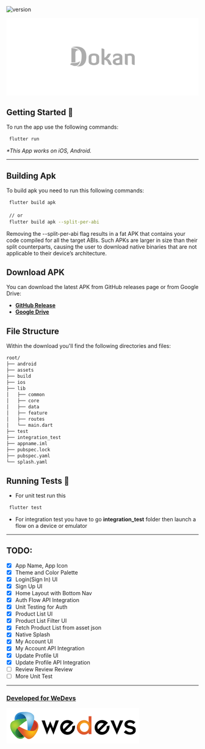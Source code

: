 ![version](https://img.shields.io/badge/version-7.1.1-blue.svg)

![dokan_grey_image](./assets/images/brand.png)

## Getting Started 🚀

To run the app use the following commands:

```sh
 flutter run
```

_\*This App works on iOS, Android._

---

## Building Apk

To build apk you need to run this following commands:

```sh
 flutter build apk

 // or
 flutter build apk --split-per-abi
```

Removing the --split-per-abi flag results in a fat APK that contains your code compiled for all the target ABIs. Such APKs are larger in size than their split counterparts, causing the user to download native binaries that are not applicable to their device’s architecture.

## Download APK

You can download the latest APK from GitHub releases page or from Google Drive:

- **[GitHub Release](https://github.com/7ANV1R/dokan-weDevs_Assignment/releases/)**
- **[Google Drive](https://drive.google.com/drive/folders/1YjfAT24h0P5GSfuslWx3wP4EcrJVUtkn?usp=sharing)**

## File Structure

Within the download you'll find the following directories and files:

```
root/
├── android
├── assets
├── build
├── ios
├── lib
│   ├── common
│   ├── core
│   ├── data
│   ├── feature
│   ├── routes
│   └── main.dart
├── test
├── integration_test
├── appname.iml
├── pubspec.lock
├── pubspec.yaml
└── splash.yaml

```

## Running Tests 🧪

- For unit test run this

```sh
 flutter test
```

- For integration test you have to go **integration_test** folder then launch a flow on a device or emulator

---

## TODO:

- [x] App Name, App Icon <br/>
- [x] Theme and Color Palette <br/>
- [x] Login(Sign In) UI <br/>
- [x] Sign Up UI <br/>
- [x] Home Layout with Bottom Nav <br/>
- [x] Auth Flow API Integration <br/>
- [x] Unit Testing for Auth <br/>
- [x] Product List UI <br/>
- [x] Product List Filter UI <br/>
- [x] Fetch Product List from asset json <br/>
- [x] Native Splash <br/>
- [x] My Account UI <br/>
- [x] My Account API Integration <br/>
- [x] Update Profile UI <br/>
- [x] Update Profile API Integration <br/>
- [ ] Review Review Review <br/>
- [ ] More Unit Test <br/>

---

### [Developed for WeDevs](https://wedevs.com/)

![wedevs_logo](./assets/images/wedevs.png)
